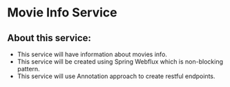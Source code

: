 # Movie Info Service

## About this service:

- This service will have information about movies info.
- This service will be created using Spring Webflux which is non-blocking pattern.
- This service will use Annotation approach to create restful endpoints.
